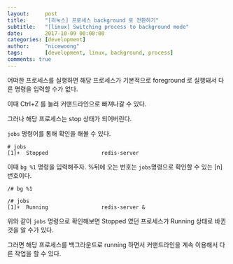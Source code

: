 ```yaml
---
layout:     post
title:      "[리눅스] 프로세스 background 로 전환하기"
subtitle:   "[linux] Switching process to background mode" 
date:       2017-10-09 00:00:00
categories: [development]
author:     "nicewoong"
tags:       [development, linux, background, process]
comments: true
---
```




어떠한 프로세스를 실행하면 해당 프로세스가 기본적으로 foreground 로 실행돼서
다른 명령을 입력할 수가 없다.


이때 Ctrl+Z 를 눌러 커맨드라인으로 빠져나갈 수 있다. 


그러나 해당 프로세스는 stop 상태가 되어버린다.


```jobs``` 명령어를 통해 확인을 해볼 수 있다.

```
# jobs
[1]+  Stopped                 redis-server
```

이때 ```bg %1``` 명령을 입력해주자. %뒤에 오는 번호는 ```jobs```명령으로 확인할 수 있는 [n]번호이다.

```
/# bg %1

/# jobs 
[1]+  Running                 redis-server &
```

위와 같이 ```jobs``` 명령으로 확인해보면 Stopped 였던 프로세스가 Running 상태로 바뀐 것을 알 수가 있다.


그러면 해당 프로세스를 백그라운드로 running 하면서 커맨드라인을 계속 이용해서 다른 작업을 할 수 있다.


